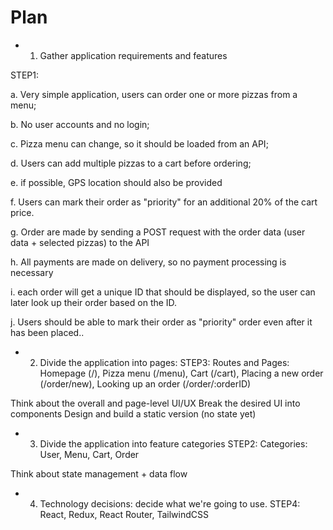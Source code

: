 
# Plan

* 1. Gather application requirements and features

STEP1:

a. Very simple application, users can order one or more pizzas from a menu;

b. No user accounts and no login;

c. Pizza menu can change, so it should be loaded from an API;

d. Users can add multiple pizzas to a cart before ordering;

e. if possible, GPS location should also be provided

f. Users can mark their order as "priority" for an additional 20% of the cart price.

g. Order are made by sending a POST request with the order data (user data + selected pizzas) to the API

h. All payments are made on delivery, so no payment processing is necessary

i. each order will get a unique ID that should be displayed, so the user can later look up their order based on the ID.

j. Users should be able to mark their order as "priority" order even after it has been placed..

* 2. Divide the application into pages:
STEP3: Routes and Pages:
Homepage (/),
Pizza menu (/menu),
Cart (/cart),
Placing a new order (/order/new),
Looking up an order (/order/:orderID)

Think about the overall and page-level UI/UX
Break the desired UI into components
Design and build a static version (no state yet)

* 3. Divide the application into feature categories
STEP2: Categories: User, Menu, Cart, Order

Think about state management + data flow

* 4. Technology decisions: decide what we're going to use.
STEP4: React, Redux, React Router, TailwindCSS

